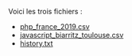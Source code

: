 Voici les trois fichiers :
* [php_france_2019.csv](https://github.com/techerbeatrice/url-de-la-solution-wilders.com/blob/main/php_france_2019.csv)
* [javascript_biarritz_toulouse.csv](https://github.com/techerbeatrice/url-de-la-solution-wilders.com/blob/main/javascript_biarritz_toulouse.csv)
* [history.txt](https://github.com/techerbeatrice/url-de-la-solution-wilders.com/blob/main/history.txt)
